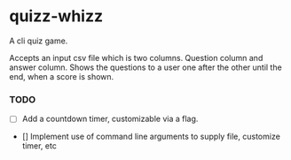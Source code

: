 # quizz-whizz
A cli quiz game.

Accepts an input csv file which is two columns. Question column and answer column. Shows the questions to a user one after the other until the end, when a score is shown.

### TODO
- [ ] Add a countdown timer, customizable via a flag.
- [] Implement use of command line arguments to supply file, customize timer, etc
